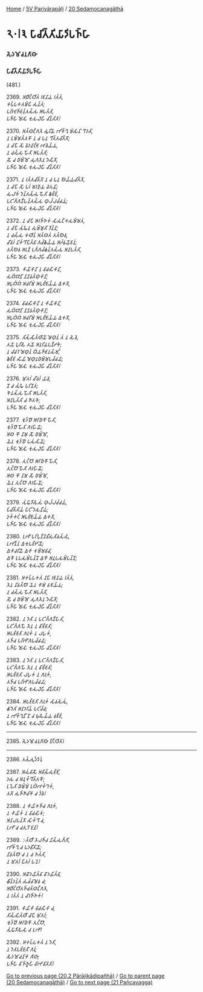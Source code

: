 
[Home](/) / [5V Parivārapāḷi](/tipitaka/5V.md) / [20 Sedamocanagāthā](/tipitaka/5V/20.md)

# 𑁨𑁦𑁇𑁩 𑀧𑀸𑀘𑀺𑀢𑁆𑀢𑀺𑀬𑀸𑀤𑀺𑀧𑀜𑁆𑀳𑀸

### 𑀲𑁂𑀤𑀫𑁄𑀘𑀦𑀕𑀸𑀣𑀸

### 𑀧𑀸𑀘𑀺𑀢𑁆𑀢𑀺𑀬𑀸𑀤𑀺𑀧𑀜𑁆𑀳𑀸

(481.)

2369\. _𑀅𑀥𑀺𑀝𑁆𑀞𑀺𑀢𑀁 𑀭𑀚𑀦𑀸𑀬 𑀭𑀢𑁆𑀢𑀁,_  
_𑀓𑀧𑁆𑀧𑀓𑀢𑀫𑁆𑀧𑀺 𑀲𑀦𑁆𑀢𑀁;_  
_𑀧𑀭𑀺𑀪𑀼𑀜𑁆𑀚𑀦𑁆𑀢𑀲𑁆𑀲 𑀆𑀧𑀢𑁆𑀢𑀺,_  
_𑀧𑀜𑁆𑀳𑀸 𑀫𑁂𑀲𑀸 𑀓𑀼𑀲𑀮𑁂𑀳𑀺 𑀘𑀺𑀦𑁆𑀢𑀺𑀢𑀸𑁇_  


2370\. _𑀅𑀢𑁆𑀣𑀗𑁆𑀕𑀢𑁂 𑀲𑀽𑀭𑀺𑀬𑁂 𑀪𑀺𑀓𑁆𑀔𑀼 𑀫𑀁𑀲𑀸𑀦𑀺 𑀔𑀸𑀤𑀢𑀺,_  
_𑀦 𑀉𑀫𑁆𑀫𑀢𑁆𑀢𑀓𑁄 𑀦 𑀘 𑀧𑀦 𑀔𑀺𑀢𑁆𑀢𑀘𑀺𑀢𑁆𑀢𑁄;_  
_𑀦 𑀘𑀸𑀧𑀺 𑀲𑁄 𑀯𑁂𑀤𑀦𑀸𑀝𑁆𑀝𑁄 𑀪𑀯𑁂𑀬𑁆𑀬,_  
_𑀦 𑀘𑀲𑁆𑀲 𑀳𑁄𑀢𑀺 𑀆𑀧𑀢𑁆𑀢𑀺;_  
_𑀲𑁄 𑀘 𑀥𑀫𑁆𑀫𑁄 𑀲𑀼𑀕𑀢𑁂𑀦 𑀤𑁂𑀲𑀺𑀢𑁄,_  
_𑀧𑀜𑁆𑀳𑀸 𑀫𑁂𑀲𑀸 𑀓𑀼𑀲𑀮𑁂𑀳𑀺 𑀘𑀺𑀦𑁆𑀢𑀺𑀢𑀸𑁇_  


2371\. _𑀦 𑀭𑀢𑁆𑀢𑀘𑀺𑀢𑁆𑀢𑁄 𑀦 𑀘 𑀧𑀦 𑀣𑁂𑀬𑁆𑀬𑀘𑀺𑀢𑁆𑀢𑁄,_  
_𑀦 𑀘𑀸𑀧𑀺 𑀲𑁄 𑀧𑀭𑀁 𑀫𑀭𑀡𑀸𑀬 𑀘𑁂𑀢𑀬𑀺;_  
_𑀲𑀮𑀸𑀓𑀁 𑀤𑁂𑀦𑁆𑀢𑀲𑁆𑀲 𑀳𑁄𑀢𑀺 𑀙𑁂𑀚𑁆𑀚𑀁,_  
_𑀧𑀝𑀺𑀕𑁆𑀕𑀡𑁆𑀳𑀦𑁆𑀢𑀲𑁆𑀲 𑀣𑀼𑀮𑁆𑀮𑀘𑁆𑀘𑀬𑀁;_  
_𑀧𑀜𑁆𑀳𑀸 𑀫𑁂𑀲𑀸 𑀓𑀼𑀲𑀮𑁂𑀳𑀺 𑀘𑀺𑀦𑁆𑀢𑀺𑀢𑀸𑁇_  


2372\. _𑀦 𑀘𑀸𑀧𑀺 𑀆𑀭𑀜𑁆𑀜𑀓𑀁 𑀲𑀸𑀲𑀗𑁆𑀓𑀲𑀫𑁆𑀫𑀢𑀁,_  
_𑀦 𑀘𑀸𑀧𑀺 𑀲𑀁𑀖𑁂𑀦 𑀲𑀫𑁆𑀫𑀼𑀢𑀺 𑀤𑀺𑀦𑁆𑀦𑀸;_  
_𑀦 𑀘𑀲𑁆𑀲 𑀓𑀣𑀺𑀦𑀁 𑀅𑀢𑁆𑀣𑀢𑀁 𑀢𑀢𑁆𑀣𑁂𑀯,_  
_𑀘𑀻𑀯𑀭𑀁 𑀦𑀺𑀓𑁆𑀔𑀺𑀧𑀺𑀢𑁆𑀯𑀸 𑀕𑀘𑁆𑀙𑁂𑀬𑁆𑀬 𑀅𑀟𑁆𑀠𑀬𑁄𑀚𑀦𑀁;_  
_𑀢𑀢𑁆𑀣𑁂𑀯 𑀅𑀭𑀼𑀡𑀁 𑀉𑀕𑁆𑀕𑀘𑁆𑀙𑀦𑁆𑀢𑀲𑁆𑀲 𑀅𑀦𑀸𑀧𑀢𑁆𑀢𑀺,_  
_𑀧𑀜𑁆𑀳𑀸 𑀫𑁂𑀲𑀸 𑀓𑀼𑀲𑀮𑁂𑀳𑀺 𑀘𑀺𑀦𑁆𑀢𑀺𑀢𑀸𑁇_  


2373\. _𑀓𑀸𑀬𑀺𑀓𑀸𑀦𑀺 𑀦 𑀯𑀸𑀘𑀲𑀺𑀓𑀸𑀦𑀺,_  
_𑀲𑀩𑁆𑀩𑀸𑀦𑀺 𑀦𑀸𑀦𑀸𑀯𑀢𑁆𑀣𑀼𑀓𑀸𑀦𑀺;_  
_𑀅𑀧𑀼𑀩𑁆𑀩𑀁 𑀅𑀘𑀭𑀺𑀫𑀁 𑀆𑀧𑀚𑁆𑀚𑁂𑀬𑁆𑀬 𑀏𑀓𑀢𑁄,_  
_𑀧𑀜𑁆𑀳𑀸 𑀫𑁂𑀲𑀸 𑀓𑀼𑀲𑀮𑁂𑀳𑀺 𑀘𑀺𑀦𑁆𑀢𑀺𑀢𑀸𑁇_  


2374\. _𑀯𑀸𑀘𑀲𑀺𑀓𑀸𑀦𑀺 𑀦 𑀓𑀸𑀬𑀺𑀓𑀸𑀦𑀺,_  
_𑀲𑀩𑁆𑀩𑀸𑀦𑀺 𑀦𑀸𑀦𑀸𑀯𑀢𑁆𑀣𑀼𑀓𑀸𑀦𑀺;_  
_𑀅𑀧𑀼𑀩𑁆𑀩𑀁 𑀅𑀘𑀭𑀺𑀫𑀁 𑀆𑀧𑀚𑁆𑀚𑁂𑀬𑁆𑀬 𑀏𑀓𑀢𑁄,_  
_𑀧𑀜𑁆𑀳𑀸 𑀫𑁂𑀲𑀸 𑀓𑀼𑀲𑀮𑁂𑀳𑀺 𑀘𑀺𑀦𑁆𑀢𑀺𑀢𑀸𑁇_  


2375\. _𑀢𑀺𑀲𑁆𑀲𑀺𑀢𑁆𑀣𑀺𑀬𑁄 𑀫𑁂𑀣𑀼𑀦𑀁 𑀢𑀁 𑀦 𑀲𑁂𑀯𑁂,_  
_𑀢𑀬𑁄 𑀧𑀼𑀭𑀺𑀲𑁂 𑀢𑀬𑁄 𑀅𑀦𑀭𑀺𑀬𑀧𑀡𑁆𑀟𑀓𑁂;_  
_𑀦 𑀘𑀸𑀘𑀭𑁂 𑀫𑁂𑀣𑀼𑀦𑀁 𑀩𑁆𑀬𑀜𑁆𑀚𑀦𑀲𑁆𑀫𑀺𑀁,_  
_𑀙𑁂𑀚𑁆𑀚𑀁 𑀲𑀺𑀬𑀸 𑀫𑁂𑀣𑀼𑀦𑀥𑀫𑁆𑀫𑀧𑀘𑁆𑀘𑀬𑀸;_  
_𑀧𑀜𑁆𑀳𑀸 𑀫𑁂𑀲𑀸 𑀓𑀼𑀲𑀮𑁂𑀳𑀺 𑀘𑀺𑀦𑁆𑀢𑀺𑀢𑀸𑁇_  


2376\. _𑀫𑀸𑀢𑀭𑀁 𑀘𑀻𑀯𑀭𑀁 𑀬𑀸𑀘𑁂,_  
_𑀦𑁄 𑀘 𑀲𑀁𑀖𑁂 𑀧𑀭𑀺𑀡𑀢𑀁;_  
_𑀓𑁂𑀦𑀲𑁆𑀲 𑀳𑁄𑀢𑀺 𑀆𑀧𑀢𑁆𑀢𑀺,_  
_𑀅𑀦𑀸𑀧𑀢𑁆𑀢𑀺 𑀘 𑀜𑀸𑀢𑀓𑁂;_  
_𑀧𑀜𑁆𑀳𑀸 𑀫𑁂𑀲𑀸 𑀓𑀼𑀲𑀮𑁂𑀳𑀺 𑀘𑀺𑀦𑁆𑀢𑀺𑀢𑀸𑁇_  


2377\. _𑀓𑀼𑀤𑁆𑀥𑁄 𑀆𑀭𑀸𑀥𑀓𑁄 𑀳𑁄𑀢𑀺,_  
_𑀓𑀼𑀤𑁆𑀥𑁄 𑀳𑁄𑀢𑀺 𑀕𑀭𑀳𑀺𑀬𑁄;_  
_𑀅𑀣 𑀓𑁄 𑀦𑀸𑀫 𑀲𑁄 𑀥𑀫𑁆𑀫𑁄,_  
_𑀬𑁂𑀦 𑀓𑀼𑀤𑁆𑀥𑁄 𑀧𑀲𑀁𑀲𑀺𑀬𑁄;_  
_𑀧𑀜𑁆𑀳𑀸 𑀫𑁂𑀲𑀸 𑀓𑀼𑀲𑀮𑁂𑀳𑀺 𑀘𑀺𑀦𑁆𑀢𑀺𑀢𑀸𑁇_  


2378\. _𑀢𑀼𑀝𑁆𑀞𑁄 𑀆𑀭𑀸𑀥𑀓𑁄 𑀳𑁄𑀢𑀺,_  
_𑀢𑀼𑀝𑁆𑀞𑁄 𑀳𑁄𑀢𑀺 𑀕𑀭𑀳𑀺𑀬𑁄;_  
_𑀅𑀣 𑀓𑁄 𑀦𑀸𑀫 𑀲𑁄 𑀥𑀫𑁆𑀫𑁄,_  
_𑀬𑁂𑀦 𑀢𑀼𑀝𑁆𑀞𑁄 𑀕𑀭𑀳𑀺𑀬𑁄;_  
_𑀧𑀜𑁆𑀳𑀸 𑀫𑁂𑀲𑀸 𑀓𑀼𑀲𑀮𑁂𑀳𑀺 𑀘𑀺𑀦𑁆𑀢𑀺𑀢𑀸𑁇_  


2379\. _𑀲𑀁𑀖𑀸𑀤𑀺𑀲𑁂𑀲𑀁 𑀣𑀼𑀮𑁆𑀮𑀘𑁆𑀘𑀬𑀁,_  
_𑀧𑀸𑀘𑀺𑀢𑁆𑀢𑀺𑀬𑀁 𑀧𑀸𑀝𑀺𑀤𑁂𑀲𑀦𑀻𑀬𑀁;_  
_𑀤𑀼𑀓𑁆𑀓𑀝𑀁 𑀆𑀧𑀚𑁆𑀚𑁂𑀬𑁆𑀬 𑀏𑀓𑀢𑁄,_  
_𑀧𑀜𑁆𑀳𑀸 𑀫𑁂𑀲𑀸 𑀓𑀼𑀲𑀮𑁂𑀳𑀺 𑀘𑀺𑀦𑁆𑀢𑀺𑀢𑀸𑁇_  


2380\. _𑀉𑀪𑁄 𑀧𑀭𑀺𑀧𑀼𑀡𑁆𑀡𑀯𑀻𑀲𑀢𑀺𑀯𑀲𑁆𑀲𑀸,_  
_𑀉𑀪𑀺𑀦𑁆𑀦𑀁 𑀏𑀓𑀼𑀧𑀚𑁆𑀛𑀸𑀬𑁄;_  
_𑀏𑀓𑀸𑀘𑀭𑀺𑀬𑁄 𑀏𑀓𑀸 𑀓𑀫𑁆𑀫𑀯𑀸𑀘𑀸,_  
_𑀏𑀓𑁄 𑀉𑀧𑀲𑀫𑁆𑀧𑀦𑁆𑀦𑁄 𑀏𑀓𑁄 𑀅𑀦𑀼𑀧𑀲𑀫𑁆𑀧𑀦𑁆𑀦𑁄;_  
_𑀧𑀜𑁆𑀳𑀸 𑀫𑁂𑀲𑀸 𑀓𑀼𑀲𑀮𑁂𑀳𑀺 𑀘𑀺𑀦𑁆𑀢𑀺𑀢𑀸𑁇_  


2381\. _𑀅𑀓𑀧𑁆𑀧𑀓𑀢𑀁 𑀦𑀸𑀧𑀺 𑀭𑀚𑀦𑀸𑀬 𑀭𑀢𑁆𑀢𑀁,_  
_𑀢𑁂𑀦 𑀦𑀺𑀯𑀢𑁆𑀣𑁄 𑀬𑁂𑀦 𑀓𑀸𑀫𑀁 𑀯𑀚𑁂𑀬𑁆𑀬;_  
_𑀦 𑀘𑀲𑁆𑀲 𑀳𑁄𑀢𑀺 𑀆𑀧𑀢𑁆𑀢𑀺,_  
_𑀲𑁄 𑀘 𑀥𑀫𑁆𑀫𑁄 𑀲𑀼𑀕𑀢𑁂𑀦 𑀤𑁂𑀲𑀺𑀢𑁄;_  
_𑀧𑀜𑁆𑀳𑀸 𑀫𑁂𑀲𑀸 𑀓𑀼𑀲𑀮𑁂𑀳𑀺 𑀘𑀺𑀦𑁆𑀢𑀺𑀢𑀸𑁇_  


2382\. _𑀦 𑀤𑁂𑀢𑀺 𑀦 𑀧𑀝𑀺𑀕𑁆𑀕𑀡𑁆𑀳𑀸𑀢𑀺,_  
_𑀧𑀝𑀺𑀕𑁆𑀕𑀳𑁄 𑀢𑁂𑀦 𑀦 𑀯𑀺𑀚𑁆𑀚𑀢𑀺;_  
_𑀆𑀧𑀚𑁆𑀚𑀢𑀺 𑀕𑀭𑀼𑀓𑀁 𑀦 𑀮𑀳𑀼𑀓𑀁,_  
_𑀢𑀜𑁆𑀘 𑀧𑀭𑀺𑀪𑁄𑀕𑀧𑀘𑁆𑀘𑀬𑀸;_  
_𑀧𑀜𑁆𑀳𑀸 𑀫𑁂𑀲𑀸 𑀓𑀼𑀲𑀮𑁂𑀳𑀺 𑀘𑀺𑀦𑁆𑀢𑀺𑀢𑀸𑁇_  


2383\. _𑀦 𑀤𑁂𑀢𑀺 𑀦 𑀧𑀝𑀺𑀕𑁆𑀕𑀡𑁆𑀳𑀸𑀢𑀺,_  
_𑀧𑀝𑀺𑀕𑁆𑀕𑀳𑁄 𑀢𑁂𑀦 𑀦 𑀯𑀺𑀚𑁆𑀚𑀢𑀺;_  
_𑀆𑀧𑀚𑁆𑀚𑀢𑀺 𑀮𑀳𑀼𑀓𑀁 𑀦 𑀕𑀭𑀼𑀓𑀁,_  
_𑀢𑀜𑁆𑀘 𑀧𑀭𑀺𑀪𑁄𑀕𑀧𑀘𑁆𑀘𑀬𑀸;_  
_𑀧𑀜𑁆𑀳𑀸 𑀫𑁂𑀲𑀸 𑀓𑀼𑀲𑀮𑁂𑀳𑀺 𑀘𑀺𑀦𑁆𑀢𑀺𑀢𑀸𑁇_  


2384\. _𑀆𑀧𑀚𑁆𑀚𑀢𑀺 𑀕𑀭𑀼𑀓𑀁 𑀲𑀸𑀯𑀲𑁂𑀲𑀁,_  
_𑀙𑀸𑀤𑁂𑀢𑀺 𑀅𑀦𑀸𑀤𑀭𑀺𑀬𑀁 𑀧𑀝𑀺𑀘𑁆𑀘;_  
_𑀦 𑀪𑀺𑀓𑁆𑀔𑀼𑀦𑀻 𑀦𑁄 𑀘 𑀨𑀼𑀲𑁂𑀬𑁆𑀬 𑀯𑀚𑁆𑀚𑀁,_  
_𑀧𑀜𑁆𑀳𑀸 𑀫𑁂𑀲𑀸 𑀓𑀼𑀲𑀮𑁂𑀳𑀺 𑀘𑀺𑀦𑁆𑀢𑀺𑀢𑀸𑁇_  


---

2385\. 𑀲𑁂𑀤𑀫𑁄𑀘𑀦𑀕𑀸𑀣𑀸 𑀦𑀺𑀝𑁆𑀞𑀺𑀢𑀸𑁇



---

2386\. 𑀢𑀲𑁆𑀲𑀼𑀤𑁆𑀤𑀸𑀦𑀁



2387\. _𑀅𑀲𑀁𑀯𑀸𑀲𑁄 𑀅𑀯𑀺𑀲𑁆𑀲𑀚𑁆𑀚𑀺,_  
_𑀤𑀲 𑀘 𑀅𑀦𑀼𑀓𑁆𑀔𑀺𑀢𑁆𑀢𑀓𑁄;_  
_𑀉𑀧𑁂𑀢𑀺 𑀥𑀫𑁆𑀫𑀁 𑀉𑀩𑁆𑀪𑀓𑁆𑀔𑀓𑀁,_  
_𑀢𑀢𑁄 𑀲𑀜𑁆𑀜𑀸𑀘𑀺𑀓𑀸 𑀘 𑀤𑁆𑀯𑁂𑁇_  


2388\. _𑀦 𑀓𑀸𑀬𑀺𑀓𑀜𑁆𑀘 𑀕𑀭𑀼𑀓𑀁,_  
_𑀦 𑀓𑀸𑀬𑀺𑀓𑀁 𑀦 𑀯𑀸𑀘𑀲𑀺𑀓𑀁;_  
_𑀅𑀦𑀸𑀮𑀧𑀦𑁆𑀢𑁄 𑀲𑀺𑀓𑁆𑀔𑀸 𑀘,_  
_𑀉𑀪𑁄 𑀘 𑀘𑀢𑀼𑀭𑁄 𑀚𑀦𑀸𑁇_  


2389\. _𑀇𑀢𑁆𑀣𑀻 𑀢𑁂𑀮𑀜𑁆𑀘 𑀦𑀺𑀲𑁆𑀲𑀕𑁆𑀕𑀺,_  
_𑀪𑀺𑀓𑁆𑀔𑀼 𑀘 𑀧𑀤𑀯𑀻𑀢𑀺𑀬𑁄;_  
_𑀦𑀺𑀯𑀢𑁆𑀣𑁄 𑀘 𑀦 𑀘 𑀜𑀢𑁆𑀢𑀺,_  
_𑀦 𑀫𑀸𑀢𑀭𑀁 𑀧𑀺𑀢𑀭𑀁 𑀳𑀦𑁂𑁇_  


2390\. _𑀅𑀘𑁄𑀤𑀬𑀺𑀢𑁆𑀯𑀸 𑀘𑁄𑀤𑀬𑀺𑀢𑁆𑀯𑀸,_  
_𑀙𑀺𑀦𑁆𑀤𑀦𑁆𑀢𑀁 𑀲𑀘𑁆𑀘𑀫𑁂𑀯 𑀘;_  
_𑀅𑀥𑀺𑀝𑁆𑀞𑀺𑀢𑀜𑁆𑀘𑀢𑁆𑀣𑀗𑁆𑀕𑀢𑁂,_  
_𑀦 𑀭𑀢𑁆𑀢𑀁 𑀦 𑀘𑀸𑀭𑀜𑁆𑀜𑀓𑀁𑁇_  


2391\. _𑀓𑀸𑀬𑀺𑀓𑀸 𑀯𑀸𑀘𑀲𑀺𑀓𑀸 𑀘,_  
_𑀢𑀺𑀲𑁆𑀲𑀺𑀢𑁆𑀣𑀻 𑀘𑀸𑀧𑀺 𑀫𑀸𑀢𑀭𑀁;_  
_𑀓𑀼𑀤𑁆𑀥𑁄 𑀆𑀭𑀸𑀥𑀓𑁄 𑀢𑀼𑀝𑁆𑀞𑁄,_  
_𑀲𑀁𑀖𑀸𑀤𑀺𑀲𑁂𑀲𑀸 𑀘 𑀉𑀪𑁄𑁇_  


2392\. _𑀅𑀓𑀧𑁆𑀧𑀓𑀢𑀁 𑀦 𑀤𑁂𑀢𑀺,_  
_𑀦 𑀤𑁂𑀢𑀸𑀧𑀚𑁆𑀚𑀢𑀻 𑀕𑀭𑀼𑀁;_  
_𑀲𑁂𑀤𑀫𑁄𑀘𑀦𑀺𑀓𑀸 𑀕𑀸𑀣𑀸,_  
_𑀧𑀜𑁆𑀳𑀸 𑀯𑀺𑀜𑁆𑀜𑀽𑀳𑀺 𑀯𑀺𑀪𑀸𑀯𑀺𑀢𑀸𑀢𑀺𑁇_  


[Go to previous page (20.2 Pārājikādipañhā)](/tipitaka/5V/20/20.2.md) / [Go to parent page (20 Sedamocanagāthā)](/tipitaka/5V/20.md) / [Go to next page (21 Pañcavagga)](/tipitaka/5V/21.md)


